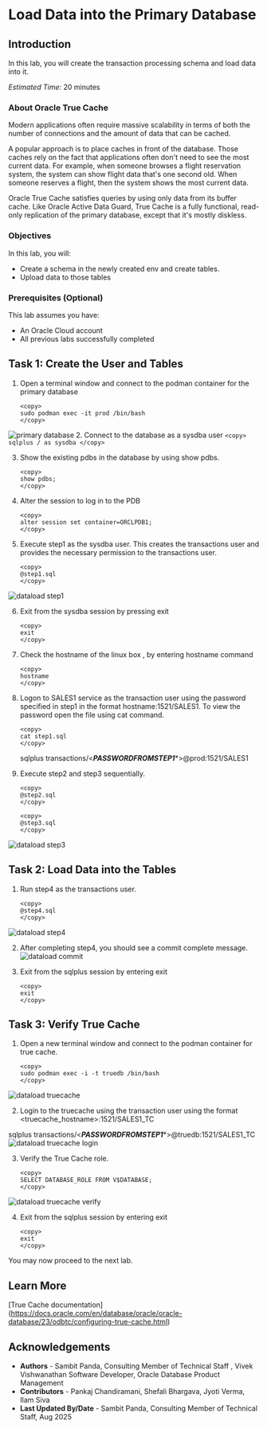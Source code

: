 # Load Data into the Primary Database

## Introduction

In this lab, you will create the transaction processing schema and load data into it.

*Estimated Time:* 20 minutes

### About Oracle True Cache
Modern applications often require massive scalability in terms of both the number of connections and the amount of data that can be cached.

A popular approach is to place caches in front of the database. Those caches rely on the fact that applications often don't need to see the most current data. For example, when someone browses a flight reservation system, the system can show flight data that's one second old. When someone reserves a flight, then the system shows the most current data.

Oracle True Cache satisfies queries by using only data from its buffer cache. Like Oracle Active Data Guard, True Cache is a fully functional, read-only replication of the primary database, except that it's mostly diskless.

### Objectives


In this lab, you will:
* Create a  schema in the newly created env and create tables.
* Upload data to those tables

### Prerequisites (Optional)

This lab assumes you have:
* An Oracle Cloud account
* All previous labs successfully completed

## Task 1: Create the User and Tables

1. Open a terminal window and connect to the podman container for the primary database

    ```
    <copy>
    sudo podman exec -it prod /bin/bash
    </copy>
    ```
![primary database](https://oracle-livelabs.github.io/database/truecache/data-load/images/dataload.png " ")
2. Connect to the database as a sysdba user
    ```
    <copy>
    sqlplus / as sysdba
    </copy>
    ```

3. Show the existing pdbs in the database by using show pdbs.
    ```
    <copy>
    show pdbs;
    </copy>
    ```

4. Alter the session to log in to the PDB
    ```
    <copy>
    alter session set container=ORCLPDB1;
    </copy>
    ```

5. Execute step1 as the sysdba user. This creates the transactions user and provides the necessary permission to the transactions user.

    ```
    <copy>
    @step1.sql
    </copy>
    ```

![dataload step1](https://oracle-livelabs.github.io/database/truecache/data-load/images/dataloadstep1.png " ")

6. Exit from the sysdba session by pressing exit 
    ```
    <copy>
    exit
    </copy>
    ```
7.  Check the hostname of the linux box , by entering hostname command
     ```
    <copy>
    hostname
    </copy>
    ```
8. Logon to SALES1 service as the transaction user using the password specified in step1 in the format hostname:1521/SALES1. To view the password open the file using cat command.
    ```
    <copy>
    cat step1.sql
    </copy>
    ```
    sqlplus transactions/<***PASSWORDFROMSTEP1****>@prod:1521/SALES1

9. Execute step2 and step3 sequentially.

     ```
    <copy>
    @step2.sql
    </copy>
    ```

    ```
    <copy>
    @step3.sql
    </copy>
    ```

![dataload step3](https://oracle-livelabs.github.io/database/truecache/data-load/images/dataloadstep3.png " ")

## Task 2: Load Data into the Tables

1. Run step4 as the transactions user.

    ```
    <copy>
    @step4.sql
    </copy>
    ```
![dataload step4](https://oracle-livelabs.github.io/database/truecache/data-load/images/dataloadstep4.png " ")

2. After completing step4, you should see a commit complete message.
![dataload commit](https://oracle-livelabs.github.io/database/truecache/data-load/images/dataloadcommit.png " ")

3. Exit from the sqlplus session by entering exit 
    ```
    <copy>
    exit
    </copy>
    ```

## Task 3: Verify True Cache 

1. Open a new terminal window and connect to the podman container for true cache.
    ```
    <copy>
    sudo podman exec -i -t truedb /bin/bash
    </copy>
    ```
![dataload truecache](https://oracle-livelabs.github.io/database/truecache/data-load/images/dataloadtruecache.png " ")

2. Login to the truecache using the transaction user using the format <truecache_hostname>:1521/SALES1_TC

sqlplus transactions/<***PASSWORDFROMSTEP1****>@truedb:1521/SALES1_TC
![dataload truecache login](https://oracle-livelabs.github.io/database/truecache/data-load/images/dataloadtruecachelogin.png " ")


3. Verify the True Cache role.
    ```
    <copy>
    SELECT DATABASE_ROLE FROM V$DATABASE;
    </copy>
    ```
![dataload truecache verify](https://oracle-livelabs.github.io/database/truecache/data-load/images/dataloadtruecacheverify.png " ")

4. Exit from the sqlplus session by entering exit 
    ```
    <copy>
    exit
    </copy>
    ```

You may now proceed to the next lab.

## Learn More
[True Cache documentation] (https://docs.oracle.com/en/database/oracle/oracle-database/23/odbtc/configuring-true-cache.html)

## Acknowledgements
* **Authors** - Sambit Panda, Consulting Member of Technical Staff , Vivek Vishwanathan Software Developer, Oracle Database Product Management
* **Contributors** - Pankaj Chandiramani, Shefali Bhargava, Jyoti Verma, Ilam Siva
* **Last Updated By/Date** - Sambit Panda, Consulting Member of Technical Staff, Aug 2025
